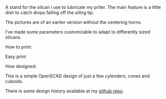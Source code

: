 A stand for the oilcan i use to lubricate my priter. The main feature is a little dish to catch drops falling off the oiling tip.

The pictures are of an earlier version without the centering horns.

I’ve made some parameters customizable to adapt to differently sized oilcans.

How to print:

Easy print

How designed:

This is a simple OpenSCAD design of just a few cylenders, cones and cuboids.

There is some design history available at my [github repo](https://github.com/ospalh/3d-printing/tree/develop/oilcan_stand).
